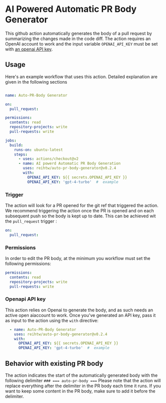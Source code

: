 # AI Powered Automatic PR Body Generator

This github action automatically generates the body of a pull request by summarizing the changes made in the code diff. The action requires an OpenAI account to work and the input variable `OPENAI_API_KEY` must be set with [an openai API key](https://platform.openai.com/account/api-keys).

## Usage

Here's an example workflow that uses this action. Detailed explanation are given in the following sections 

```yaml

name: Auto-PR-Body Generator

on:
  pull_request:

permissions:
  contents: read
  repository-projects: write
  pull-requests: write

jobs:
  build:
    runs-on: ubuntu-latest
    steps:
      - uses: actions/checkout@v2
      - name: AI powerd Automatic PR Body Generation
        uses: reihtw/auto-pr-body-generator@v0.2.4
        with:
          OPENAI_API_KEY: ${{ secrets.OPENAI_API_KEY }}
          OPENAI_API_KEY: 'gpt-4-turbo'  #  example
```

### Trigger

The action will look for a PR opened for the git ref that triggered the action. We recommend triggering the action once the PR is opened and on each subsequent push so the body is kept up to date. This can be achieved wit the `pull_request` trigger : 

```yaml
on:
  pull_request:
```


### Permissions

In order to edit the PR body, at the minimum you workflow must set the following permissions: 

```yaml
permissions:
  contents: read
  repository-projects: write
  pull-requests: write
```

### Openapi API key

This action relies on Openai to generate the body, and as such needs an active open aiaccount to work. Once you've generated an API key, pass it as input to the action using the `with` directive: 

```yaml
  - name: Auto-PR-Body Generator
    uses: reihtw/auto-pr-body-generator@v0.2.4
    with:
      OPENAI_API_KEY: ${{ secrets.OPENAI_API_KEY }}
      OPENAI_API_KEY: 'gpt-4-turbo'  #  example
```


## Behavior  with existing PR body
The action indicates the start of the automatically generated body with the following delimiter  `### === auto-pr-body ===`
Please note that the action will replace everything after the delimiter in the PR body each time it runs. If you want to keep some content in the PR body, make sure to add it before the delimiter.
